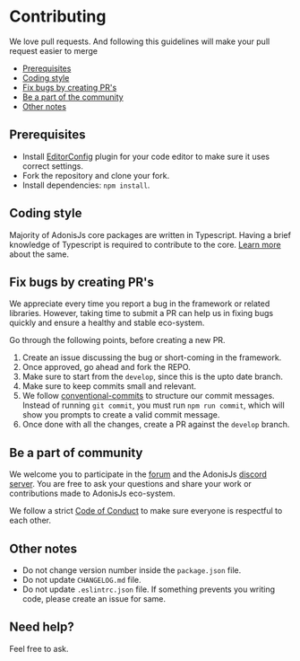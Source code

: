 # Contributing

We love pull requests. And following this guidelines will make your pull request easier to merge

- [Prerequisites](#prerequisites)
- [Coding style](#coding-style)
- [Fix bugs by creating PR's](#fix-bugs-by-creating-prs)
- [Be a part of the community](#be-a-part-of-community)
- [Other notes](#other-notes)

## Prerequisites

- Install [EditorConfig](http://editorconfig.org/) plugin for your code editor to make sure it uses correct settings.
- Fork the repository and clone your fork.
- Install dependencies: `npm install`.

## Coding style

Majority of AdonisJs core packages are written in Typescript. Having a brief knowledge of Typescript is required to contribute to the core. [Learn more](https://adonisjs.com/docs/contribution-guide#_coding_style) about the same.

## Fix bugs by creating PR's

We appreciate every time you report a bug in the framework or related libraries. However, taking time to submit a PR can help us in fixing bugs quickly and ensure a healthy and stable eco-system.

Go through the following points, before creating a new PR.

1. Create an issue discussing the bug or short-coming in the framework.
2. Once approved, go ahead and fork the REPO.
3. Make sure to start from the `develop`, since this is the upto date branch.
4. Make sure to keep commits small and relevant.
5. We follow [conventional-commits](https://github.com/conventional-changelog/conventional-changelog) to structure our commit messages. Instead of running `git commit`, you must run `npm run commit`, which will show you prompts to create a valid commit message.
6. Once done with all the changes, create a PR against the `develop` branch.

## Be a part of community

We welcome you to participate in the [forum](https://forum.adonisjs.com/) and the AdonisJs [discord server](https://discord.me/adonisjs). You are free to ask your questions and share your work or contributions made to AdonisJs eco-system. 

We follow a strict [Code of Conduct](https://adonisjs.com/community-guidelines) to make sure everyone is respectful to each other.

## Other notes

- Do not change version number inside the `package.json` file.
- Do not update `CHANGELOG.md` file.
- Do not update `.eslintrc.json` file. If something prevents you writing code, please create an issue for same.

## Need help?

Feel free to ask.
